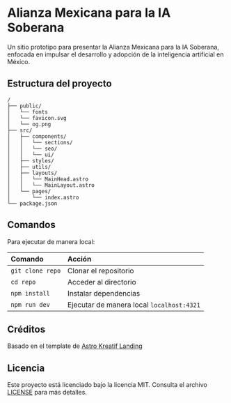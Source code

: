 # Alianza Mexicana para la IA Soberana

Un sitio prototipo para presentar la Alianza Mexicana para la IA Soberana, enfocada en impulsar el desarrollo y adopción de la inteligencia artificial en México.

## Estructura del proyecto
```text
/
├── public/
│   └── fonts
│   └── favicon.svg
│   └── og.png
├── src/
│   ├── components/
│   │   └── sections/
│   │   └── seo/
│   │   └── ui/
│   ├── styles/
│   ├── utils/
│   ├── layouts/
│   │   └── MainHead.astro
│   │   └── MainLayout.astro
│   └── pages/
│       └── index.astro
└── package.json
```

## Comandos

Para ejecutar de manera local:

| Comando          | Acción                                       |
| :--------------- | :------------------------------------------- |
| `git clone repo` | Clonar el repositorio                        |
| `cd repo`        | Acceder al directorio			                  |
| `npm install`    | Instalar dependencias                        |
| `npm run dev`    | Ejecutar de manera local `localhost:4321`   |

## Créditos

Basado en el template de [Astro Kreatif Landing](https://astro.build/themes/details/astro-kreatif-landing/)

## Licencia

Este proyecto está licenciado bajo la licencia MIT. Consulta el archivo [LICENSE](./LICENSE) para más detalles.

